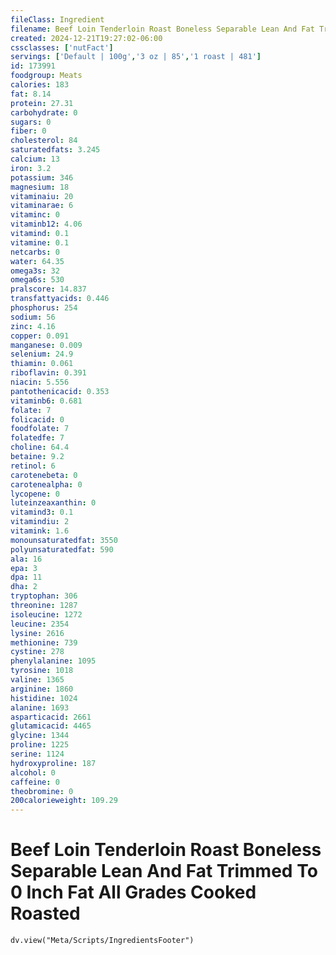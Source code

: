 ```yaml
---
fileClass: Ingredient
filename: Beef Loin Tenderloin Roast Boneless Separable Lean And Fat Trimmed To 0 Inch Fat All Grades Cooked Roasted
created: 2024-12-21T19:27:02-06:00
cssclasses: ['nutFact']
servings: ['Default | 100g','3 oz | 85','1 roast | 481']
id: 173991
foodgroup: Meats
calories: 183
fat: 8.14
protein: 27.31
carbohydrate: 0
sugars: 0
fiber: 0
cholesterol: 84
saturatedfats: 3.245
calcium: 13
iron: 3.2
potassium: 346
magnesium: 18
vitaminaiu: 20
vitaminarae: 6
vitaminc: 0
vitaminb12: 4.06
vitamind: 0.1
vitamine: 0.1
netcarbs: 0
water: 64.35
omega3s: 32
omega6s: 530
pralscore: 14.837
transfattyacids: 0.446
phosphorus: 254
sodium: 56
zinc: 4.16
copper: 0.091
manganese: 0.009
selenium: 24.9
thiamin: 0.061
riboflavin: 0.391
niacin: 5.556
pantothenicacid: 0.353
vitaminb6: 0.681
folate: 7
folicacid: 0
foodfolate: 7
folatedfe: 7
choline: 64.4
betaine: 9.2
retinol: 6
carotenebeta: 0
carotenealpha: 0
lycopene: 0
luteinzeaxanthin: 0
vitamind3: 0.1
vitamindiu: 2
vitamink: 1.6
monounsaturatedfat: 3550
polyunsaturatedfat: 590
ala: 16
epa: 3
dpa: 11
dha: 2
tryptophan: 306
threonine: 1287
isoleucine: 1272
leucine: 2354
lysine: 2616
methionine: 739
cystine: 278
phenylalanine: 1095
tyrosine: 1018
valine: 1365
arginine: 1860
histidine: 1024
alanine: 1693
asparticacid: 2661
glutamicacid: 4465
glycine: 1344
proline: 1225
serine: 1124
hydroxyproline: 187
alcohol: 0
caffeine: 0
theobromine: 0
200calorieweight: 109.29
---
```


# Beef Loin Tenderloin Roast Boneless Separable Lean And Fat Trimmed To 0 Inch Fat All Grades Cooked Roasted

```dataviewjs
dv.view("Meta/Scripts/IngredientsFooter")
```